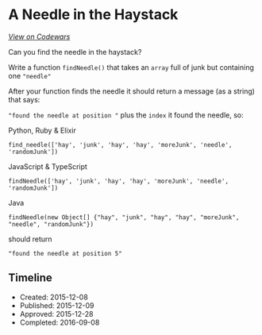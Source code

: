 # A Needle in the Haystack
[*View on Codewars*](https://www.codewars.com/kata/a-needle-in-the-haystack)

Can you find the needle in the haystack?

Write a function `findNeedle()` that takes an `array` full of junk but containing one `"needle"`

After your function finds the needle it should return a message (as a string) that says:

`"found the needle at position "` plus the `index` it found the needle, so: 

Python, Ruby & Elixir
````
find_needle(['hay', 'junk', 'hay', 'hay', 'moreJunk', 'needle', 'randomJunk'])
````

JavaScript & TypeScript
````
findNeedle(['hay', 'junk', 'hay', 'hay', 'moreJunk', 'needle', 'randomJunk'])
````

Java
````
findNeedle(new Object[] {"hay", "junk", "hay", "hay", "moreJunk", "needle", "randomJunk"})
````


should return
````
"found the needle at position 5"
````

## Timeline
- Created: 2015-12-08
- Published: 2015-12-09
- Approved: 2015-12-28
- Completed: 2016-09-08